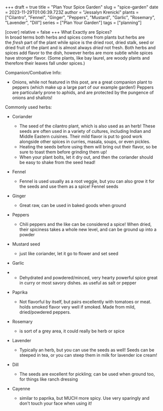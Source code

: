 +++
draft = true
title = "Plan Your Spice Garden"
slug = "spice-garden"
date = 2023-11-29T01:06:39.723Z
author = "Jessalyn Krenicki"
plants = ["Cilantro", "Fennel", "Ginger", "Peppers", "Mustard", "Garlic", "Rosemary", "Lavender", "Dill"]
series = ["Plan Your Garden"]
tags = ["planning"]

[cover]
relative = false
+++
What Exactly are Spices?\
In broad terms both herbs and spices come from plants but herbs are the *fresh* part of the plant while spice is the dried root, dried stalk, seed or dried fruit of the plant and is almost always *dried* not fresh. Both herbs and spices add flavor to the dish, however herbs are more subtle while spices have stronger flavor. (Some plants, like bay laurel, are woody plants and therefore their leaves fall under spices.)



Companion/Combative Info:

* Onions, while not featured in this post, are a great companion plant to peppers (which make up a large part of our example garden!) Peppers are particularly prone to aphids, and are protected by the pungence of onions and shallots!

Commonly used herbs:

* Coriander

  * The seed of the cilantro plant, which is also used as an herb! These seeds are often used in a variety of cultures, including Indian and Middle Eastern cuisines. Their mild flavor is put to good work alongside other spices in curries, masala, soups, or even pickles. 
  * Heating the seeds before using them will bring out their flavor, so be sure to toast them before grinding them up!
  * When your plant bolts, let it dry out, and then the coriander should be easy to shake from the seed head!
* Fennel

  * Fennel is used usually as a root veggie, but you can also grow it for the seeds and use them as a spice! Fennel seeds
* Ginger

  * Great raw, can be used in baked goods when ground
* Peppers

  * Chili peppers and the like can be considered a spice! When dried, their spiciness takes a whole new level, and can be ground up into a powder
* Mustard seed

  * just like coriander, let it go to flower and set seed
* Garlic
* * Dehydrated and powdered/minced, very hearty powerful spice great in curry or most savory dishes. as useful as salt or pepper
* Paprika

  * Not flavorful by itself, but pairs excellently with tomatoes or meat. holds smoked flavor very well if smoked. Made from mild, dried/powdered peppers.
* Rosemary

  * is sort of a grey area, it could really be herb or spice
* Lavender

  * Typically an herb, but you can use the seeds as well! Seeds can be steeped in tea, or you can steep them in milk for lavender ice cream!
* Dill

  * The seeds are excellent for pickling; can be used when ground too, for things like ranch dressing
* Cayenne

  * similar to paprika, but MUCH more spicy. Use very sparingly and don't touch your face when using it!